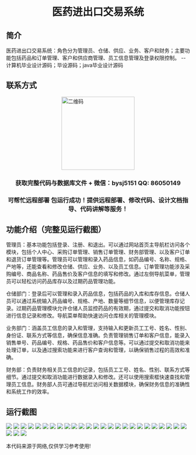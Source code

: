 <p><h1 align="center">医药进出口交易系统</h1></p>

## 简介
医药进出口交易系统：角色分为管理员、仓储、供应、业务、客户和财务；主要功能包括药品和订单管理、客户和供应商管理、员工信息管理及登录权限控制。    --计算机毕业设计源码；毕设源码；java毕业设计源码


## 联系方式
<img src="https://bs-1329754181.cos.ap-shanghai.myqcloud.com/wx.jpg" alt="二维码" style="display: block; margin: 0 auto;" width="200px">
<p><h3 align="center">获取完整代码与数据库文件 + 微信：bysj5151 QQ: 86050149</h3></p>
<p><h3 align="center">可帮忙远程部署 包运行成功！提供远程部署、修改代码、设计文档指导、代码讲解等服务！</h3></p>

## 功能介绍（完整见运行截图）
管理员：基本功能包括登录、注册、和退出。可以通过网站首页主导航栏访问各个模块，包括个人中心、采购订单管理、销售订单管理、财务部管理、以及客户订单和退货订单管理等。管理员可以管理和录入药品信息，如药品编号、名称、规格、产地等，还能查看和修改仓储、供应、业务、以及员工信息。订单管理功能涉及采购编号、商品名称、药品售价及客户信息的填写和修改。通过左侧导航菜单，管理员可以轻松访问药品库存以及过期药品管理功能。

仓储部门：登录后可以管理和录入药品信息，包括药品的入库和库存信息。仓储人员可以通过系统输入药品编号、规格、产地、数量等细节信息，以便管理库存记录。过期药品管理模块允许仓储人员监控药品的有效期，通过提交和取消功能按钮进行信息记录和修改。导航菜单帮助快速访问仓库相关的管理模块。

业务部门：涵盖员工信息的录入和管理，支持输入和更新员工工号、姓名、性别、身份证、联系方式等信息，确保信息准确。负责管理销售订单和客户信息，能录入销售单号、药品编号、规格、药品售价和客户信息等。可以通过提交和取消功能来处理订单，以及通过搜索功能来进行客户查询和管理，以确保销售过程的高效和准确。

财务部：负责财务相关员工信息的记录，包括员工工号、姓名、性别、联系方式等细节。通过提交和取消功能进行数据录入和修改。还可以使用搜索框快速查找和管理员工信息。财务部人员可通过导航栏访问相关数据模块，确保财务信息的准确性和系统工作的效率。


## 运行截图
![](https://bs-1329754181.cos.ap-shanghai.myqcloud.com/ssm/MedicalImportExportTradingSystem/img/001.jpg)
![](https://bs-1329754181.cos.ap-shanghai.myqcloud.com/ssm/MedicalImportExportTradingSystem/img/002.jpg)
![](https://bs-1329754181.cos.ap-shanghai.myqcloud.com/ssm/MedicalImportExportTradingSystem/img/003.jpg)
![](https://bs-1329754181.cos.ap-shanghai.myqcloud.com/ssm/MedicalImportExportTradingSystem/img/004.jpg)
![](https://bs-1329754181.cos.ap-shanghai.myqcloud.com/ssm/MedicalImportExportTradingSystem/img/005.jpg)
![](https://bs-1329754181.cos.ap-shanghai.myqcloud.com/ssm/MedicalImportExportTradingSystem/img/006.jpg)
![](https://bs-1329754181.cos.ap-shanghai.myqcloud.com/ssm/MedicalImportExportTradingSystem/img/007.jpg)
![](https://bs-1329754181.cos.ap-shanghai.myqcloud.com/ssm/MedicalImportExportTradingSystem/img/008.jpg)
![](https://bs-1329754181.cos.ap-shanghai.myqcloud.com/ssm/MedicalImportExportTradingSystem/img/009.jpg)
![](https://bs-1329754181.cos.ap-shanghai.myqcloud.com/ssm/MedicalImportExportTradingSystem/img/010.jpg)
![](https://bs-1329754181.cos.ap-shanghai.myqcloud.com/ssm/MedicalImportExportTradingSystem/img/011.jpg)
![](https://bs-1329754181.cos.ap-shanghai.myqcloud.com/ssm/MedicalImportExportTradingSystem/img/012.jpg)
![](https://bs-1329754181.cos.ap-shanghai.myqcloud.com/ssm/MedicalImportExportTradingSystem/img/013.jpg)
![](https://bs-1329754181.cos.ap-shanghai.myqcloud.com/ssm/MedicalImportExportTradingSystem/img/014.jpg)
![](https://bs-1329754181.cos.ap-shanghai.myqcloud.com/ssm/MedicalImportExportTradingSystem/img/015.jpg)
![](https://bs-1329754181.cos.ap-shanghai.myqcloud.com/ssm/MedicalImportExportTradingSystem/img/016.jpg)
![](https://bs-1329754181.cos.ap-shanghai.myqcloud.com/ssm/MedicalImportExportTradingSystem/img/017.jpg)
![](https://bs-1329754181.cos.ap-shanghai.myqcloud.com/ssm/MedicalImportExportTradingSystem/img/018.jpg)
![](https://bs-1329754181.cos.ap-shanghai.myqcloud.com/ssm/MedicalImportExportTradingSystem/img/019.jpg)
![](https://bs-1329754181.cos.ap-shanghai.myqcloud.com/ssm/MedicalImportExportTradingSystem/img/020.jpg)
![](https://bs-1329754181.cos.ap-shanghai.myqcloud.com/ssm/MedicalImportExportTradingSystem/img/021.jpg)
![](https://bs-1329754181.cos.ap-shanghai.myqcloud.com/ssm/MedicalImportExportTradingSystem/img/022.jpg)
![](https://bs-1329754181.cos.ap-shanghai.myqcloud.com/ssm/MedicalImportExportTradingSystem/img/023.jpg)
![](https://bs-1329754181.cos.ap-shanghai.myqcloud.com/ssm/MedicalImportExportTradingSystem/img/024.jpg)
![](https://bs-1329754181.cos.ap-shanghai.myqcloud.com/ssm/MedicalImportExportTradingSystem/img/025.jpg)
![](https://bs-1329754181.cos.ap-shanghai.myqcloud.com/ssm/MedicalImportExportTradingSystem/img/026.jpg)
![](https://bs-1329754181.cos.ap-shanghai.myqcloud.com/ssm/MedicalImportExportTradingSystem/img/027.jpg)
![](https://bs-1329754181.cos.ap-shanghai.myqcloud.com/ssm/MedicalImportExportTradingSystem/img/028.jpg)

<p>本代码来源于网络,仅供学习参考使用!</p>
